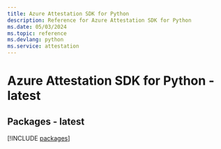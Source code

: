 ```yaml
---
title: Azure Attestation SDK for Python
description: Reference for Azure Attestation SDK for Python
ms.date: 05/03/2024
ms.topic: reference
ms.devlang: python
ms.service: attestation
---
```

# Azure Attestation SDK for Python - latest
## Packages - latest
[!INCLUDE [packages](attestation-index.md)]